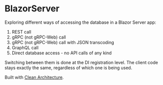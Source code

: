 # BlazorServer

Exploring different ways of accessing the database in a Blazor Server app:

1. REST call
2. gRPC (not gRPC-Web) call
3. gRPC (not gRPC-Web) call with JSON transcoding
4. GraphQL call
5. Direct database access - no API calls of any kind

Switching between them is done at the DI registration level. The client code stays exactly the same, regardless of which one is being used.

Built with [Clean Architecture](https://github.com/ardalis/cleanarchitecture).
